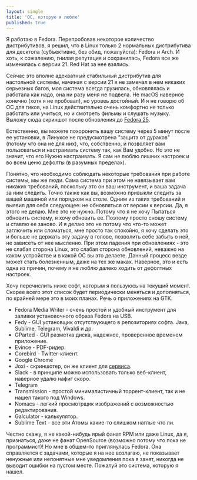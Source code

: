 ```yaml
---
layout: single
title: 'ОС, которую я люблю'
published: true
---
```


Я работаю в Fedora. Перепробовав некоторое количество дистрибутивов, я решил, что в Linux только 2 нормальных дистрибутива для десктопа (субъективно, без обид, пожалуйста): Fedora и Arch. И хоть, к сожалению, гнилая репутация и сохранилась, Fedora все же изменилась с версии 21. Red Hat за нее взялись.  

Сейчас это вполне адекватный стабильный дистрибутив для настольной системы, начиная с версии 21 я не замечал в нем никаких серьезных багов, моя система всегда грузилась, обновлялась и работала как надо, она ни разу меня не подвела. Не macOS наверное конечно (хотя я не пробовал), но уровеь достойный. И я не говорю об ОС для гиков, на Linux действительно очень комфортно не только работать или учиться, но и смотреть фильмы и слушать музыку. Выложу сюда скриншот после обновления до [Fedora 25](https://www.opennet.ru/opennews/art.shtml?num=45541).  

Естественно, вы можете похоронить вашу систему через 5 минут после ее установки, в Линуксе не предусмотрена "защита от дураков" (потому что она не для них), что, собственно, и позволяет вам пользоваться и настраивать систему так, как Вам удобно. Но это не значит, что его Нужно настраивать. Я сам не люблю лишних настроек и во всем ценю дефолты (в разумных пределах). 

Понятно, что необходимо соблюдать некоторые требования при работе системы, мы же люди. Сама система при этом не навязывает вам никаких требований, поскольку это он ваш инструмент, и ваша задача за ним следить. Точно также как вы, возможно привыкли следить за вашей машиной или порядком на столе. Одним из таких требований я выявил для себя следующее: не обновляться от версии к версии. Да, я этого не делаю. Мне это не нужно. Потому что я не хочу Пытаться обновить систему, я хочу обновить ее. Поэтому просто сношу систему и ставлю ее заново. И я делаю это не потому что что-то может заглючить или сломаться, мне просто так спокойно, я хочу сделать это и больше не держать эту задачу в голове, позволить себе забыть о ней, не зависеть от нее мысленно. При этом падения при обновлениях - это не слабая сторона Linux, это слабая сторона обновлений, неважно на каком устройстве и в какой ОС вы это делаете. Данный процесс везде может стать болезненным, даже на тех же маках. Наверное, это и есть одна из причин, почему я не люблю далеко ходить от дефолтных настроек.

Хочу перечислить ниже софт, которым я пользуюсь на текущий момент. Скорее всего этот список будет периодически меняться и дополняться, по крайней мере это в моих планах. Речь о приложениях на GTK.

- Fedora Media Writer - очень простой и удобный инструмент для заливки установочного образа Fedora на USB.
- Fedy - GUI установщик отсутствующего в репозиториях софта. Java, Sublime, Telegram, Vivaldi и др.
- GParted - GUI разметка диска, надежное, проверенное временем приложение.
- Evince - PDF-ридер.
- Corebird - Twitter-клиент.
- Google Chrome
- Joxi - скриншотер, он же клиент для [сервиса](https://joxi.net/).
- Slack - в принципе можно использовать только веб-клиент, наверное удалю нафиг скоро.
- Telegram
- Transmission - простой минималистичный торрент-клиент, так и не нашел такого под Windows.
- Nomacs - легкий просмотрщик изображений с возможностью редактирования.
- Galculator - калькулятор.
- Sublime Text - все эти Атомы какие-то слишком наглые что ли.

Честно скажу, я не какой-нибудь ярый фанат RPM или даже Linux, да я, признаться, даже не фанат OpenSource (возможно потому что пока не программист)! Но мне в общем-то приглянулась Fedora. Она справляется с задачами, которые я на нее возлагаю, не показывает ненужные или непонятные мне уведомления пока я занят, никогда не выводит ошибки на пустом месте. Пожалуй это система, которую я нашел.